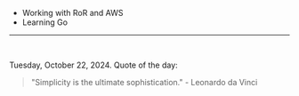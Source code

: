 - Working with RoR and AWS
- Learning Go

---

<br>

<!-- quote_marker -->
Tuesday, October 22, 2024. Quote of the day:

> "Simplicity is the ultimate sophistication." - Leonardo da Vinci
